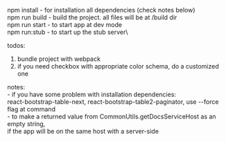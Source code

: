 npm install         - for installation all dependencies (check notes below)\
npm run build       - build the project. all files will be at /build dir\
npm run start       - to start app at dev mode\
npm run:stub        - to start up the stub server\

todos:
1) bundle project with webpack
2) if you need checkbox with appropriate color schema, do a customized one


notes:\
    - if you have some problem with installation dependencies: \
        react-bootstrap-table-next, react-bootstrap-table2-paginator, use --force flag at command \
    - to make a returned value from CommonUtils.getDocsServiceHost as an empty string, \
      if the app will be on the same host with a server-side